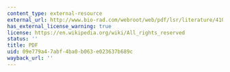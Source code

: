 ```yaml
---
content_type: external-resource
external_url: http://www.bio-rad.com/webroot/web/pdf/lsr/literature/4106212B.pdf
has_external_license_warning: true
license: https://en.wikipedia.org/wiki/All_rights_reserved
status: ''
title: PDF
uid: 09e779a4-7abf-4ba0-b063-e023637b689c
wayback_url: ''
---
```


